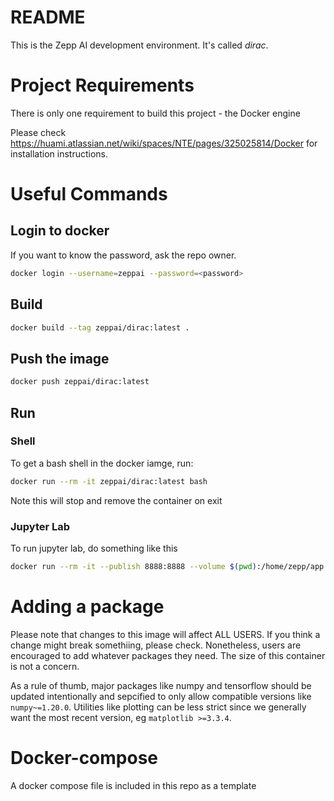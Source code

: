 # README #

This is the Zepp AI development environment. It's called _dirac_.

# Project Requirements

There is only one requirement to build this project - the Docker engine

Please check https://huami.atlassian.net/wiki/spaces/NTE/pages/325025814/Docker for installation instructions.

# Useful Commands

## Login to docker
If you want to know the password, ask the repo owner.

```bash
docker login --username=zeppai --password=<password>
```

## Build

```bash
docker build --tag zeppai/dirac:latest .
```

## Push the image

```bash
docker push zeppai/dirac:latest
```

## Run 

### Shell

To get a bash shell in the docker iamge, run:

```bash
docker run --rm -it zeppai/dirac:latest bash
```

Note this will stop and remove the container on exit

### Jupyter Lab

To run jupyter lab, do something like this

```bash
docker run --rm -it --publish 8888:8888 --volume $(pwd):/home/zepp/app --volume ~/.aws:/home/zepp/.aws zeppai/dirac:latest jupyter lab --LabApp.token='' --ip=0.0.0.0 --no-browser
```


# Adding a package

Please note that changes to this image will affect ALL USERS. If you think a change might break somethiing, please check. Nonetheless, users are encouraged to add whatever packages they need. The size of this container is not a concern.

As a rule of thumb, major packages like numpy and tensorflow should be updated intentionally and sepcified to only allow compatible versions like `numpy~=1.20.0`. Utilities like plotting can be less strict since we generally want the most recent version, eg `matplotlib >=3.3.4`.

# Docker-compose

A docker compose file is included in this repo as a template
